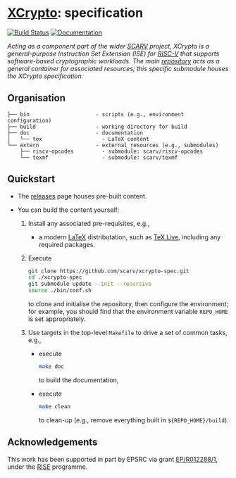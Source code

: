 # [XCrypto](https://github.com/scarv/xcrypto): specification

<!--- -------------------------------------------------------------------- --->

[![Build Status](https://travis-ci.com/scarv/xcrypto-spec.svg)](https://travis-ci.com/scarv/xcrypto-spec)
[![Documentation](https://codedocs.xyz/scarv/xcrypto-spec.svg)](https://codedocs.xyz/scarv/xcrypto-spec)

<!--- -------------------------------------------------------------------- --->

*Acting as a component part of the wider
[SCARV](https://www.scarv.org)
project,
XCrypto is a general-purpose Instruction Set Extension (ISE) for
[RISC-V](https://riscv.org)
that supports software-based cryptographic workloads.
The main
[repository](https://github.com/scarv/xcrypto)
acts as a general container for associated resources;
this specific submodule houses
the XCrypto specification.*

<!--- -------------------------------------------------------------------- --->

## Organisation

```
├── bin                     - scripts (e.g., environment configuration)
├── build                   - working directory for build
├── doc                     - documentation
│   └── tex                   - LaTeX content
└── extern                  - external resources (e.g., submodules)
    ├── riscv-opcodes         - submodule: scarv/riscv-opcodes
    └── texmf                 - submodule: scarv/texmf
```

<!--- -------------------------------------------------------------------- --->

## Quickstart

- The
  [releases](https://github.com/scarv/xcrypto-spec/releases)
  page houses pre-built content.

- You can build the content yourself: 

  1. Install any associated pre-requisites, e.g.,

     - a modern 
       [LaTeX](https://www.latex-project.org)
       distributation,
       such as
       [TeX Live](https://www.tug.org/texlive),
       including any required packages.

  2. Execute

     ```sh
     git clone https://github.com/scarv/xcrypto-spec.git
     cd ./xcrypto-spec
     git submodule update --init --recursive
     source ./bin/conf.sh
     ```

     to clone and initialise the repository,
     then configure the environment;
     for example, you should find that the environment variable
     `REPO_HOME`
     is set appropriately.

  3. Use targets in the top-level `Makefile` to drive a set of
     common tasks, e.g.,

     - execute

       ```sh
       make doc
       ```

       to build the documentation,

     - execute

       ```sh
       make clean
       ```

       to clean-up
       (e.g., remove everything built in `${REPO_HOME}/build`).

<!--- -------------------------------------------------------------------- --->

## Acknowledgements

This work has been supported in part by EPSRC via grant 
[EP/R012288/1](https://gow.epsrc.ukri.org/NGBOViewGrant.aspx?GrantRef=EP/R012288/1),
under the [RISE](http://www.ukrise.org) programme.

<!--- -------------------------------------------------------------------- --->
